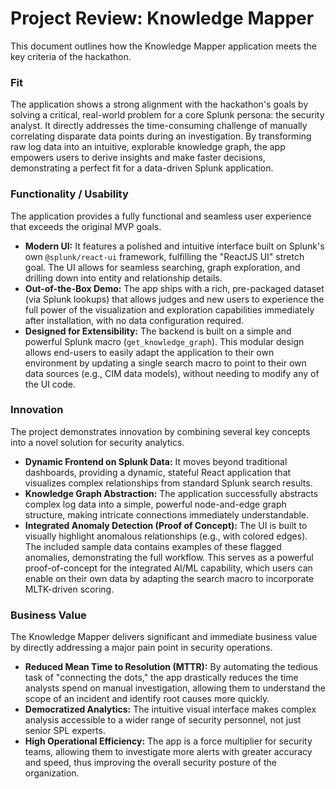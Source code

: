 # Project Review: Knowledge Mapper

This document outlines how the Knowledge Mapper application meets the key criteria of the hackathon.

### Fit

The application shows a strong alignment with the hackathon's goals by solving a critical, real-world problem for a core Splunk persona: the security analyst. It directly addresses the time-consuming challenge of manually correlating disparate data points during an investigation. By transforming raw log data into an intuitive, explorable knowledge graph, the app empowers users to derive insights and make faster decisions, demonstrating a perfect fit for a data-driven Splunk application.

### Functionality / Usability

The application provides a fully functional and seamless user experience that exceeds the original MVP goals.

*   **Modern UI:** It features a polished and intuitive interface built on Splunk's own `@splunk/react-ui` framework, fulfilling the "ReactJS UI" stretch goal. The UI allows for seamless searching, graph exploration, and drilling down into entity and relationship details.
*   **Out-of-the-Box Demo:** The app ships with a rich, pre-packaged dataset (via Splunk lookups) that allows judges and new users to experience the full power of the visualization and exploration capabilities immediately after installation, with no data configuration required.
*   **Designed for Extensibility:** The backend is built on a simple and powerful Splunk macro (`get_knowledge_graph`). This modular design allows end-users to easily adapt the application to their own environment by updating a single search macro to point to their own data sources (e.g., CIM data models), without needing to modify any of the UI code.

### Innovation

The project demonstrates innovation by combining several key concepts into a novel solution for security analytics.

*   **Dynamic Frontend on Splunk Data:** It moves beyond traditional dashboards, providing a dynamic, stateful React application that visualizes complex relationships from standard Splunk search results.
*   **Knowledge Graph Abstraction:** The application successfully abstracts complex log data into a simple, powerful node-and-edge graph structure, making intricate connections immediately understandable.
*   **Integrated Anomaly Detection (Proof of Concept):** The UI is built to visually highlight anomalous relationships (e.g., with colored edges). The included sample data contains examples of these flagged anomalies, demonstrating the full workflow. This serves as a powerful proof-of-concept for the integrated AI/ML capability, which users can enable on their own data by adapting the search macro to incorporate MLTK-driven scoring.

### Business Value

The Knowledge Mapper delivers significant and immediate business value by directly addressing a major pain point in security operations.

*   **Reduced Mean Time to Resolution (MTTR):** By automating the tedious task of "connecting the dots," the app drastically reduces the time analysts spend on manual investigation, allowing them to understand the scope of an incident and identify root causes more quickly.
*   **Democratized Analytics:** The intuitive visual interface makes complex analysis accessible to a wider range of security personnel, not just senior SPL experts.
*   **High Operational Efficiency:** The app is a force multiplier for security teams, allowing them to investigate more alerts with greater accuracy and speed, thus improving the overall security posture of the organization. 